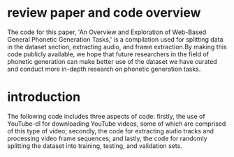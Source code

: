 # review paper and code overview
The code for this paper, 'An Overview and Exploration of Web-Based General Phonetic Generation Tasks,' is a compilation used for splitting data in the dataset section, extracting audio, and frame extraction.By making this code publicly available, we hope that future researchers in the field of phonetic generation can make better use of the dataset we have curated and conduct more in-depth research on phonetic generation tasks.
# introduction
The following code includes three aspects of code: firstly, the use of YouTube-dl for downloading YouTube videos, some of which are comprised of this type of video; secondly, the code for extracting audio tracks and processing video frame sequences; and lastly, the code for randomly splitting the dataset into training, testing, and validation sets.
